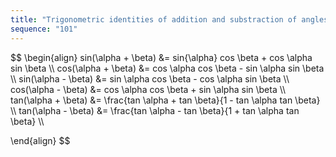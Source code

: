 ```yaml
---
title: "Trigonometric identities of addition and substraction of angles"
sequence: "101"
---
```


<p>
</p>

<div>
$$ \begin{align}
sin(\alpha + \beta) &= sin{\alpha} cos \beta + cos \alpha sin \beta \\
cos(\alpha + \beta) &= cos \alpha cos \beta - sin \alpha sin \beta \\
sin(\alpha - \beta) &= sin \alpha cos \beta - cos \alpha sin \beta \\
cos(\alpha - \beta) &= cos \alpha cos \beta + sin \alpha sin \beta \\
tan(\alpha + \beta) &= \frac{tan \alpha + tan \beta}{1 - tan \alpha tan \beta} \\ 
tan(\alpha - \beta) &= \frac{tan \alpha - tan \beta}{1 + tan \alpha tan \beta} \\ 

\end{align} $$
</div>
